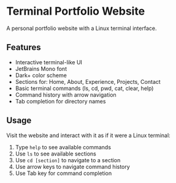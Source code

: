 # Terminal Portfolio Website

A personal portfolio website with a Linux terminal interface.

## Features

- Interactive terminal-like UI
- JetBrains Mono font
- Dark+ color scheme
- Sections for: Home, About, Experience, Projects, Contact
- Basic terminal commands (ls, cd, pwd, cat, clear, help)
- Command history with arrow navigation
- Tab completion for directory names

## Usage

Visit the website and interact with it as if it were a Linux terminal:

1. Type `help` to see available commands
2. Use `ls` to see available sections
3. Use `cd [section]` to navigate to a section
4. Use arrow keys to navigate command history
5. Use Tab key for command completion